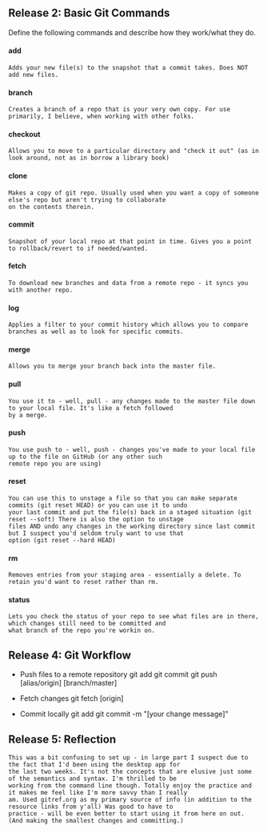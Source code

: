 ## Release 2: Basic Git Commands
Define the following commands and describe how they work/what they do.  


#### add
	Adds your new file(s) to the snapshot that a commit takes. Does NOT add new files.

#### branch
	Creates a branch of a repo that is your very own copy. For use primarily, I believe, when working with other folks.

#### checkout
	Allows you to move to a particular directory and "check it out" (as in look around, not as in borrow a library book)

#### clone
	Makes a copy of git repo. Usually used when you want a copy of someone else's repo but aren't trying to collaborate 
	on the contents therein.

#### commit
	Snapshot of your local repo at that point in time. Gives you a point to rollback/revert to if needed/wanted. 

#### fetch
	To download new branches and data from a remote repo - it syncs you with another repo. 

#### log
	Applies a filter to your commit history which allows you to compare branches as well as to look for specific commits.

#### merge
	Allows you to merge your branch back into the master file.

#### pull
	You use it to - well, pull - any changes made to the master file down to your local file. It's like a fetch followed 
	by a merge.

#### push
	You use push to - well, push - changes you've made to your local file up to the file on GitHub (or any other such 
	remote repo you are using)

#### reset
	You can use this to unstage a file so that you can make separate commits (git reset HEAD) or you can use it to undo 
	your last commit and put the file(s) back in a staged situation (git reset --soft) There is also the option to unstage 
	files AND undo any changes in the working directory since last commit but I suspect you'd seldom truly want to use that 
	option (git reset --hard HEAD)

#### rm
	Removes entries from your staging area - essentially a delete. To retain you'd want to reset rather than rm.

#### status
	Lets you check the status of your repo to see what files are in there, which changes still need to be committed and 
	what branch of the repo you're workin on.

## Release 4: Git Workflow

- Push files to a remote repository
		git add 
		git commit
		git push [alias/origin] [branch/master]

- Fetch changes
		git fetch [origin]
		
- Commit locally
		git add
		git commit -m "[your change message]"

## Release 5: Reflection
	This was a bit confusing to set up - in large part I suspect due to the fact that I'd been using the desktop app for 
	the last two weeks. It's not the concepts that are elusive just some of the semantics and syntax. I'm thrilled to be 
	working from the command line though. Totally enjoy the practice and it makes me feel like I'm more savvy than I really 
	am. Used gitref.org as my primary source of info (in addition to the resource links from y'all) Was good to have to 
	practice - will be even better to start using it from here on out. (And making the smallest changes and committing.)
